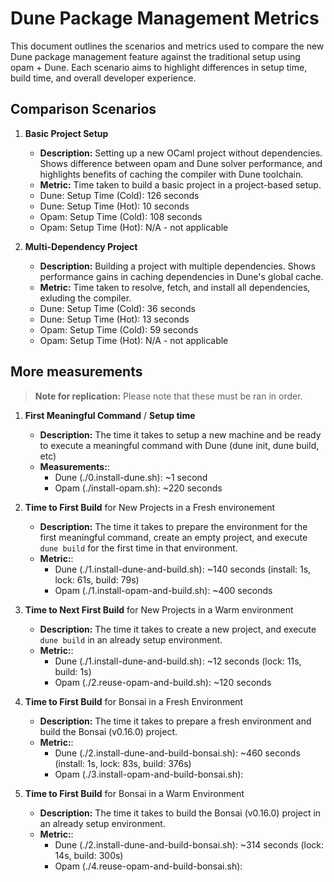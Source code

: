 # Dune Package Management Metrics

This document outlines the scenarios and metrics used to compare the new Dune package management feature against the traditional setup using opam + Dune. Each scenario aims to highlight differences in setup time, build time, and overall developer experience.

## Comparison Scenarios

1. **Basic Project Setup**
   - **Description:** Setting up a new OCaml project without dependencies. Shows difference between opam and Dune solver performance, and highlights benefits of caching the compiler with Dune toolchain.
   - **Metric:** Time taken to build a basic project in a project-based setup.
    - Dune: Setup Time (Cold): 126 seconds
    - Dune: Setup Time (Hot): 10 seconds
    - Opam: Setup Time (Cold): 108 seconds
    - Opam: Setup Time (Hot): N/A - not applicable

2. **Multi-Dependency Project**
   - **Description:** Building a project with multiple dependencies. Shows performance gains in caching dependencies in Dune's global cache.
   - **Metric:** Time taken to resolve, fetch, and install all dependencies, exluding the compiler.
    - Dune: Setup Time (Cold): 36 seconds
    - Dune: Setup Time (Hot): 13 seconds
    - Opam: Setup Time (Cold): 59 seconds
    - Opam: Setup Time (Hot): N/A - not applicable

## More measurements

> **Note for replication:** Please note that these must be ran in order.

1. **First Meaningful Command** / **Setup time**
   - **Description:** The time it takes to setup a new machine and be ready to
     execute a meaningful command with Dune (dune init, dune build, etc)
   - **Measurements:**:
     - Dune (./0.install-dune.sh): ~1 second
     - Opam (./install-opam.sh): ~220 seconds 

1. **Time to First Build** for New Projects in a Fresh environement
   - **Description:** The time it takes to prepare the environment for the
     first meaningful command, create an empty project, and execute `dune
     build` for the first time in that environment.
   - **Metric:**:
     - Dune (./1.install-dune-and-build.sh): ~140 seconds (install: 1s, lock: 61s, build: 79s)
     - Opam (./1.install-opam-and-build.sh): ~400 seconds

1. **Time to Next First Build** for New Projects in a Warm environment
   - **Description:** The time it takes to create a new project, and execute
     `dune build` in an already setup environment.
   - **Metric:**:
     - Dune (./1.install-dune-and-build.sh): ~12 seconds (lock: 11s, build: 1s)
     - Opam (./2.reuse-opam-and-build.sh): ~120 seconds

1. **Time to First Build** for Bonsai in a Fresh Environment
   - **Description:** The time it takes to prepare a fresh environment and build
     the Bonsai (v0.16.0) project.
   - **Metric:**:
     - Dune (./2.install-dune-and-build-bonsai.sh): ~460 seconds (install: 1s, lock: 83s, build: 376s)
     - Opam (./3.install-opam-and-build-bonsai.sh): <measuring>

1. **Time to First Build** for Bonsai in a Warm Environment
   - **Description:** The time it takes to build the Bonsai (v0.16.0) project
     in an already setup environment.
   - **Metric:**:
     - Dune (./2.install-dune-and-build-bonsai.sh): ~314 seconds (lock: 14s, build: 300s)
     - Opam (./4.reuse-opam-and-build-bonsai.sh): <measuring>
